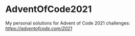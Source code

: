 # AdventOfCode2021

My personal solutions for Advent of Code 2021 challenges: _https://adventofcode.com/2021_